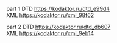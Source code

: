 part 1 DTD   https://kodaktor.ru/dtd_e99d4     
       XML   https://kodaktor.ru/xml_98f62   
       
part 2 DTD   https://kodaktor.ru/dtd_db607  
       XML   https://kodaktor.ru/xml_9eb14   
